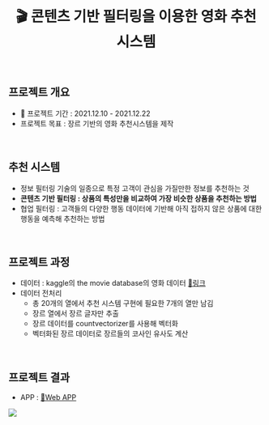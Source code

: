 <div align="center">
  <h1> 🎬 콘텐츠 기반 필터링을 이용한 영화 추천 시스템  </h1>
  <br>
  </div>
  
  ## 프로젝트 개요 
  - 📅 프로젝트 기간 : 2021.12.10 - 2021.12.22   
  - 프로젝트 목표 : 장르 기반의 영화 추천시스템을 제작   
  <br>
  
  ## 추천 시스템 
  - 정보 필터링 기술의 일종으로 특정 고객이 관심을 가질만한 정보를 추천하는 것 
  - **콘텐츠 기반 필터링 : 상품의 특성만을 비교하여 가장 비슷한 상품을 추천하는 방법**
  - 협업 필터링 : 고객들의 다양한 행동 데이터에 기반해 아직 접하지 않은 상품에 대한 행동을 예측해 추천하는 방법 
  <br>
  
  ## 프로젝트 과정 
  - 데이터 : kaggle의 the movie database의 영화 데이터 [🔗링크](https://www.kaggle.com/tmdb/tmdb-movie-metadata?select=tmdb_5000_movies.csv)
  - 데이터 전처리 
    - 총 20개의 열에서 추천 시스템 구현에 필요한 7개의 열만 남김
    - 장르 열에서 장르 글자만 추출
    - 장르 데이터를 countvectorizer를 사용해 벡터화 
    - 벡터화된 장르 데이터로 장르들의 코사인 유사도 계산 
  <br>
  
  ## 프로젝트 결과 
  - APP : [🔗Web APP](https://recomovie.herokuapp.com/)
  <img src="https://user-images.githubusercontent.com/86868063/152792862-f5e3ae7b-4b94-4230-b39e-ab5a4d1dd8f6.png">

  

<!--
- 추천시스템 : https://dsbook.tistory.com/334
- 레퍼런스 1 : https://romg2.github.io/mlguide/01_%EB%A8%B8%EC%8B%A0%EB%9F%AC%EB%8B%9D-%EC%99%84%EB%B2%BD%EA%B0%80%EC%9D%B4%EB%93%9C-09.-%EC%B6%94%EC%B2%9C%EC%8B%9C%EC%8A%A4%ED%85%9C-%EC%BD%98%ED%85%90%EC%B8%A0-%EA%B8%B0%EB%B0%98/
- 레퍼런스 2 : https://dkswnkk.tistory.com/119
- 레퍼런스 3 : https://wikidocs.net/24603
-->
